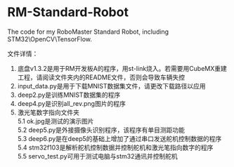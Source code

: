 # RM-Standard-Robot
The code for my RoboMaster Standard Robot, including STM32\OpenCV\TensorFlow.

文件详情：
1. 底盘v1.3.2是用于RM开发板A的程序，用st-link烧入。若需要用CubeMX重建工程，请阅读文件夹内的README文件，否则会导致车辆失控
2. input_data.py是用于下载MNIST数据集文件，请更改下载路径以应用
3. deep2.py是训练MNIST数据集的程序
4. deep4.py是识别all_rev.png图片的程序
5. 激光笔数字指向文件夹  
5.1 ok.jpg是测试的演示图片  
5.2 deep5.py是外接摄像头识别程序，该程序有单目测距功能  
5.3 deep6.py是在deep5的基础上增加了通过串口发送舵机控制数据的程序  
5.4 stm32f103是解析舵机控制数据并控制舵机和激光笔指向数字的程序  
5.5 servo_test.py可用于测试电脑与stm32通讯并控制舵机  
